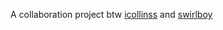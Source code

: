 A collaboration project btw [icollinss](https://github.com/icollinss/) and [swirlboy](https://github.com/Swirlboy/)
